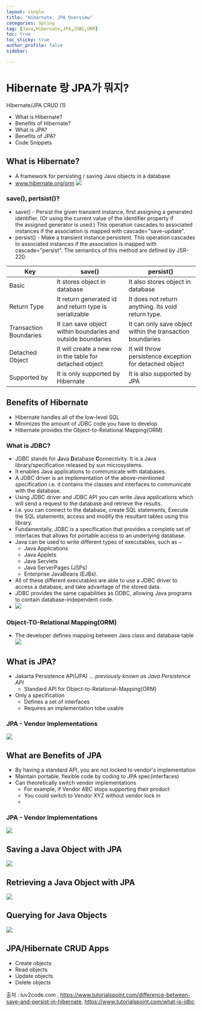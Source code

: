 ```yaml
---
layout: single
title: "Hibernate, JPA Overview"
categories: Spring
tag: [Java,Hibernate,JPA,JDBC,ORM]
toc: true
toc_sticky: true
author_profile: false
sidebar:

---
```

# Hibernate 랑 JPA가 뭐지?
Hibernate/JPA CRUD (1)

- What is Hibernate?
- Benefits of Hibernate?
- What is JPA?
- Benefits of JPA?
- Code Snippets

## What is Hibernate?
- A framework for persisting / saving Java objects in a database
- www.hibernate.org/orm
	![](https://i.imgur.com/uCE9YU9.png)
### save(), pertsist()?
- save() - Persist the given transient instance, first assigning a generated identifier. (Or using the current value of the identifier property if the assigned generator is used.) This operation cascades to associated instances if the association is mapped with cascade="save-update".
- persist() - Make a transient instance persistent. This operation cascades to associated instances if the association is mapped with cascade="persist". The semantics of this method are defined by JSR-220.

| Key                    | save()                                                      | persist()                                                 |
| ---------------------- | ----------------------------------------------------------- | --------------------------------------------------------- |
| Basic                  | It stores object in database                                | It also stores object in database                         |
| Return Type            | It return generated id and return type is serializable      | It does not return anything. Its void return type.        |
| Transaction Boundaries | It can save object within boundaries and outside boundaries | It can only save object within the transaction boundaries |
| Detached Object        | It will create a new row in the table for detached object   | It will throw persistence exception for detached object   |
| Supported by           | It is only supported by Hibernate                           | It is also supported by JPA                                                          |

## Benefits of Hibernate
- Hibernate handles all of the low-level SQL
- Minimizes the amount of JDBC code you have to develop
- Hibernate provides the Object-to-Relational Mapping(ORM)

### What is JDBC?
- JDBC stands for **J**ava **D**atabase **C**onnectivity. It is a Java library/specification released by sun microsystems. 
- It enables Java applications to communicate with databases.
- A JDBC driver is an implementation of the above-mentioned specification i.e. it contains the classes and interfaces to communicate with the database. 
- Using JDBC driver and JDBC API you can write Java applications which will send a request to the database and retrieve the results.
- I.e. you can connect to the database, create SQL statements, Execute the SQL statements, access and modify the resultant tables using this library.
- Fundamentally, JDBC is a specification that provides a complete set of interfaces that allows for portable access to an underlying database. 
- Java can be used to write different types of executables, such as −
	-   Java Applications
	-   Java Applets
	-   Java Servlets
	-   Java ServerPages (JSPs)
	-   Enterprise JavaBeans (EJBs).
- All of these different executables are able to use a JDBC driver to access a database, and take advantage of the stored data. 
- JDBC provides the same capabilities as ODBC, allowing Java programs to contain database-independent code.
- ![](https://www.tutorialspoint.com/assets/questions/media/19619/jdbc_driver_manager.jpg)

### Object-TO-Relational Mapping(ORM)
- The developer defines mapping between Java class and database table
![](https://i.imgur.com/pjAimOb.png)

## What is JPA?
- Jakarta Persistence API(JPA) ... *previously known as Java Persistence API*
	- Standard API for Object-to-Relational-Mapping(ORM)
- Only a specification
	- Defines a set of interfaces
	- Requires an implementation tobe usable

### JPA - Vendor Implementations
![](https://i.imgur.com/v5spGdp.png)

## What are Benefits of JPA
- By having a standard API, you are not locked to vendor's implementation
- Maintain portable, flexible code by coding to JPA spec(interfaces)
- Can theoretically switch vendor implementations
	- For example, if Vendor ABC stops supporting their product
	- You could switch to Vendor XYZ without vendor lock in
	- 
### JPA - Vendor Implementations
![](https://i.imgur.com/dqa8QGV.png)


## Saving a Java Object with JPA

![](https://i.imgur.com/iSoqOUv.png)

## Retrieving a Java Object with JPA

![](https://i.imgur.com/fXhDQWy.png)

## Querying for Java Objects

![](https://i.imgur.com/R2rg201.png)

## JPA/Hibernate CRUD Apps

- Create objects
- Read objects
- Update objects
- Delete objects

출처 : luv2code.com , https://www.tutorialspoint.com/difference-between-save-and-persist-in-hibernate, https://www.tutorialspoint.com/what-is-jdbc